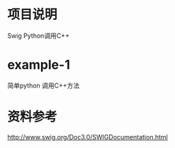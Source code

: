 # 项目说明
Swig Python调用C++

# example-1
简单python 调用C++方法

# 资料参考
http://www.swig.org/Doc3.0/SWIGDocumentation.html
